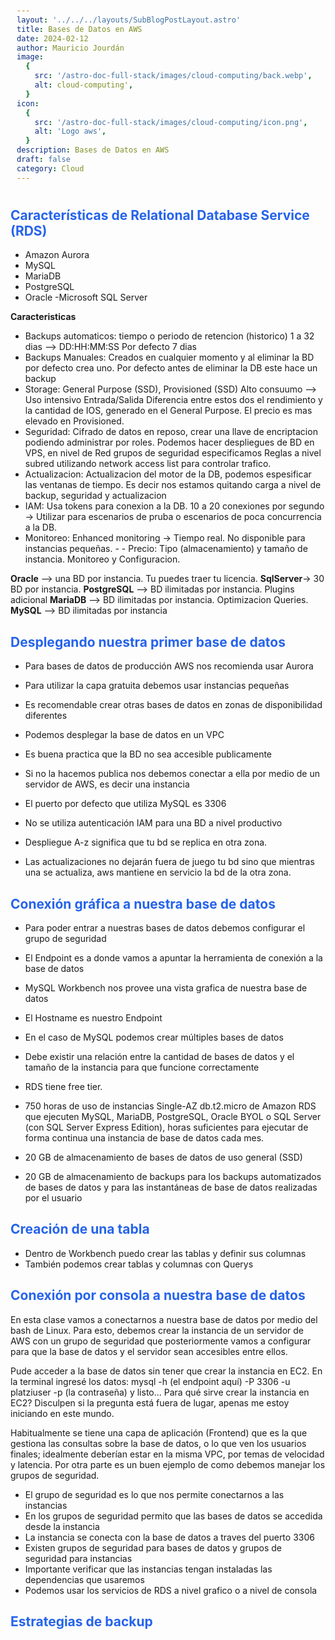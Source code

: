 ```yaml
---
layout: '../../../layouts/SubBlogPostLayout.astro'
title: Bases de Datos en AWS
date: 2024-02-12
author: Mauricio Jourdán
image:
  {
    src: '/astro-doc-full-stack/images/cloud-computing/back.webp',
    alt: cloud-computing',
  }
icon:
  {
    src: '/astro-doc-full-stack/images/cloud-computing/icon.png',
    alt: 'Logo aws',
  }
description: Bases de Datos en AWS
draft: false
category: Cloud
---
```


<style>
  h1 { color: #713f12; }
  h2 { color: #2563eb; }
  h3 { color: #a855f7; }
  img {
    width: 100%;
    height: 100%;
    object-fit: cover;
  }
  pre {
    padding: 10px;
  }

  table {
    border-collapse: collapse; /* Elimina el espacio entre las celdas */
    width: 100%; /* Ancho de la tabla */
    margin: 0 auto; /* Centrar la tabla */
  }

  th, td {
    border: 1px solid #ddd; /* Borde de las celdas */
    padding: 8px; /* Relleno de las celdas */
    text-align: left; /* Alineación del texto */
  }

  th {
    background-color: #f2f2f2; /* Color de fondo del encabezado */
    font-weight: bold; /* Peso de la fuente del encabezado */
  }

  tr:nth-child(even) {
    background-color: #f9f9f9; /* Color de fondo de las filas pares */
  }  
</style>

## Características de Relational Database Service (RDS)

- Amazon Aurora
- MySQL
- MariaDB
- PostgreSQL
- Oracle
-Microsoft SQL Server

**Caracteristicas**

- Backups automaticos: tiempo o periodo de retencion (historico) 1 a 32 dias --> DD:HH:MM:SS Por defecto 7 dias
- Backups Manuales: Creados en cualquier momento y al eliminar la BD por defecto crea uno. Por defecto antes de eliminar la DB este hace un backup
- Storage: General Purpose (SSD), Provisioned (SSD) Alto consuumo --> Uso intensivo Entrada/Salida Diferencia entre estos dos el rendimiento y la cantidad de IOS, generado en el General Purpose. El precio es mas elevado en Provisioned.
- Seguridad: Cifrado de datos en reposo, crear una llave de encriptacion podiendo administrar por roles. Podemos hacer despliegues de BD en VPS, en nivel de Red grupos de seguridad especificamos Reglas a nivel subred utilizando network access list para controlar trafico.
- Actualizacion: Actualizacion del motor de la DB, podemos espesificar las ventanas de tiempo. Es decir nos estamos quitando carga a nivel de backup, seguridad y actualizacion
- IAM: Usa tokens para conexion a la DB. 10 a 20 conexiones por segundo -> Utilizar para escenarios de pruba o escenarios de poca concurrencia a la DB. 
- Monitoreo: Enhanced monitoring -> Tiempo real. No disponible para instancias pequeñas. - - Precio: Tipo (almacenamiento) y tamaño de instancia. Monitoreo y Configuracion.

**Oracle** --> una BD por instancia. Tu puedes traer tu licencia. 
**SqlServer**-> 30 BD por instancia. 
**PostgreSQL** --> BD ilimitadas por instancia. Plugins adicional 
**MariaDB** --> BD ilimitadas por instancia. Optimizacion Queries. 
**MySQL** --> BD ilimitadas por instancia

## Desplegando nuestra primer base de datos

- Para bases de datos de producción AWS nos recomienda usar Aurora
- Para utilizar la capa gratuita debemos usar instancias pequeñas
- Es recomendable crear otras bases de datos en zonas de disponibilidad diferentes
- Podemos desplegar la base de datos en un VPC
- Es buena practica que la BD no sea accesible publicamente
- Si no la hacemos publica nos debemos conectar a ella por medio de un servidor de AWS, es decir una instancia
- El puerto por defecto que utiliza MySQL es 3306
- No se utiliza autenticación IAM para una BD a nivel productivo

- Despliegue A-z significa que tu bd se replica en otra zona.
- Las actualizaciones no dejarán fuera de juego tu bd sino que mientras una se actualiza, aws mantiene en servicio la bd de la otra zona.

## Conexión gráfica a nuestra base de datos

- Para poder entrar a nuestras bases de datos debemos configurar el grupo de seguridad
- El Endpoint es a donde vamos a apuntar la herramienta de conexión a la base de datos
- MySQL Workbench nos provee una vista grafica de nuestra base de datos
- El Hostname es nuestro Endpoint
- En el caso de MySQL podemos crear múltiples bases de datos
- Debe existir una relación entre la cantidad de bases de datos y el tamaño de la instancia para que funcione correctamente

- RDS tiene free tier.
- 750 horas de uso de instancias Single-AZ db.t2.micro de Amazon RDS que ejecuten MySQL, MariaDB, PostgreSQL, Oracle BYOL o SQL Server (con SQL Server Express Edition), horas suficientes para ejecutar de forma continua una instancia de base de datos cada mes.
- 20 GB de almacenamiento de bases de datos de uso general (SSD)
- 20 GB de almacenamiento de backups para los backups automatizados de bases de datos y para las instantáneas de base de datos realizadas por el usuario

## Creación de una tabla

- Dentro de Workbench puedo crear las tablas y definir sus columnas
- También podemos crear tablas y columnas con Querys

## Conexión por consola a nuestra base de datos

En esta clase vamos a conectarnos a nuestra base de datos por medio del bash de Linux. Para esto, debemos crear la instancia de un servidor de AWS con un grupo de seguridad que posteriormente vamos a configurar para que la base de datos y el servidor sean accesibles entre ellos.

Pude acceder a la base de datos sin tener que crear la instancia en EC2. En la terminal ingresé los datos: mysql -h (el endpoint aquí) -P 3306 -u platziuser -p (la contraseña) y listo... Para qué sirve crear la instancia en EC2? Disculpen si la pregunta está fuera de lugar, apenas me estoy iniciando en este mundo.

Habitualmente se tiene una capa de aplicación (Frontend) que es la que gestiona las consultas sobre la base de datos, o lo que ven los usuarios finales; idealmente deberían estar en la misma VPC, por temas de velocidad y latencia. Por otra parte es un buen ejemplo de como debemos manejar los grupos de seguridad.

- El grupo de seguridad es lo que nos permite conectarnos a las instancias
- En los grupos de seguridad permito que las bases de datos se accedida desde la instancia
- La instancia se conecta con la base de datos a traves del puerto 3306
- Existen grupos de seguridad para bases de datos y grupos de seguridad para instancias
- Importante verificar que las instancias tengan instaladas las dependencias que usaremos
- Podemos usar los servicios de RDS a nivel grafico o a nivel de consola

## Estrategias de backup

